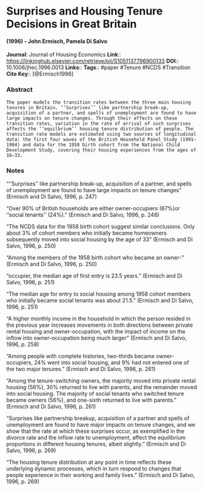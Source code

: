 # Surprises and Housing Tenure Decisions in Great Britain
#### (1996) - John Ermisch, Pamela Di Salvo
**Journal**: Journal of Housing Economics
**Link**:: https://linkinghub.elsevier.com/retrieve/pii/S1051137796900133
**DOI**:: 10.1006/jhec.1996.0013
**Links**:: 
**Tags**:: #paper #Tenure #NCDS #Transition 
**Cite Key**:: [@Ermisch1996]

### Abstract

```
The paper models the transition rates between the three main housing tenures in Britain. ‘‘Surprises’’ like partnership break-up, acquisition of a partner, and spells of unemployment are found to have large impacts on tenure changes. Through their effects on these transition rates, variation in the rate of arrival of such surprises affects the ‘‘equilbrium’’ housing tenure distribution of people. The transition rate models are estimated using two sources of longitudinal data: the first four waves of the British Household Panel Study (1991–1994) and data for the 1958 birth cohort from the National Child Development Study, covering their housing experiences from the ages of 16–33.
```

### Notes

“‘‘Surprises’’ like partnership break-up, acquisition of a partner, and spells of unemployment are found to have large impacts on tenure changes” (Ermisch and Di Salvo, 1996, p. 247)

“Over 90% of British households are either owner-occupiers (67%)or ‘‘social tenants’’ (24%).” (Ermisch and Di Salvo, 1996, p. 248)

“The NCDS data for the 1958 birth cohort suggest similar conclusions. Only about 3% of cohort members who initially became homeowners subsequently moved into social housing by the age of 33” (Ermisch and Di Salvo, 1996, p. 250)

“Among the members of the 1958 birth cohort who became an owner-” (Ermisch and Di Salvo, 1996, p. 250)

“occupier, the median age of first entry is 23.5 years.” (Ermisch and Di Salvo, 1996, p. 251)

“The median age for entry to social housing among 1958 cohort members who initially became social tenants was about 21.5.” (Ermisch and Di Salvo, 1996, p. 251)

“A higher monthly income in the household in which the person resided in the previous year increases movements in both directions between private rental housing and owner-occupation, with the impact of income on the inflow into owner-occupation being much larger” (Ermisch and Di Salvo, 1996, p. 258)

“Among people with complete histories, two-thirds became owner-occupiers, 24% went into social housing, and 9% had not entered one of the two major tenures.” (Ermisch and Di Salvo, 1996, p. 261)

“Among the tenure-switching owners, the majority moved into private rental housing (56%), 30% returned to live with parents, and the remainder moved into social housing. The majority of social tenants who switched tenure became owners (56%), and one-sixth returned to live with parents.” (Ermisch and Di Salvo, 1996, p. 261)

“Surprises like partnership breakup, acquisition of a partner and spells of unemployment are found to have major impacts on tenure changes, and we show that the rate at which these surprises occur, as exemplified in the divorce rate and the inflow rate to unemployment, affect the equilibrium proportions in different housing tenures, albeit slightly.” (Ermisch and Di Salvo, 1996, p. 269)

“The housing tenure distribution at any point in time reflects these underlying dynamic processes, which in turn respond to changes that people experience in their working and family lives.” (Ermisch and Di Salvo, 1996, p. 269)